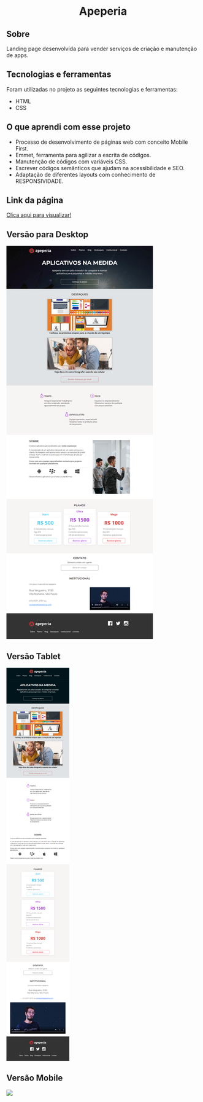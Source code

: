 <h1 align="center" id="top">Apeperia</h1>

<h2>Sobre </h2>

  Landing page desenvolvida para vender serviços de criação e manutenção de apps.

<h2>Tecnologias e ferramentas</h2>

Foram utilizadas no projeto as seguintes tecnologias e ferramentas:

* HTML
* CSS

<h2>O que aprendi com esse projeto</h2>

* Processo de desenvolvimento de páginas web com conceito Mobile First.
* Emmet, ferramenta para agilizar a escrita de códigos.
* Manutenção de códigos com variáveis CSS.
* Escrever códigos semânticos que ajudam na acessibilidade e SEO.
* Adaptação de diferentes layouts com conhecimento de RESPONSIVIDADE.
 
<h2>Link da página</h2>

<a href="https://www.figma.com/file/FidBn9f7BoBCoEs19EzbUD/Apeperia-Mobile-First?node-id=0%3A1&t=c8IQ5Yivqt1B6RId-0">Clica aqui para visualizar!</a>

<h2>Versão para Desktop</h2>
 
<img src="./img/tela-desktop.png">

 <h2>Versão Tablet</h2>

<img src="./img/tela-tablet.png">

 <h2>Versão Mobile</h2>

<img src="./img/tela-mobile.png">
